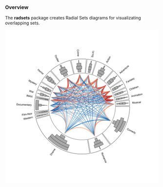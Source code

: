 
<!-- README.md is generated from README.Rmd. Please edit that file -->

### Overview

The **radsets** package creates Radial Sets diagrams for visualizating
overlapping sets.

<img src= "./README-examplePlot-1.svg">
